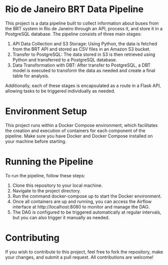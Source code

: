 # Rio de Janeiro BRT Data Pipeline
This project is a data pipeline built to collect information about buses from the BRT system in Rio de Janeiro through an API, process it, and store it in a PostgreSQL database. The pipeline consists of three main stages:

1. API Data Collection and S3 Storage: Using Python, the data is fetched from the BRT API and stored as CSV files in an Amazon S3 bucket.
2. Transfer to PostgreSQL: The data stored in S3 is then retrieved using Python and transferred to a PostgreSQL database.
3. Data Transformation with DBT: After transfer to PostgreSQL, a DBT model is executed to transform the data as needed and create a final table for analysis.

Additionally, each of these stages is encapsulated as a route in a Flask API, allowing tasks to be triggered individually as needed.

# Environment Setup
This project runs within a Docker Compose environment, which facilitates the creation and execution of containers for each component of the pipeline. Make sure you have Docker and Docker Compose installed on your machine before starting.

# Running the Pipeline
To run the pipeline, follow these steps:

1. Clone this repository to your local machine.
2. Navigate to the project directory.
3. Run the command docker-compose up to start the Docker environment.
4. Once all containers are up and running, you can access the Airflow interface at http://localhost:8080 to monitor and manage the DAG.
5. The DAG is configured to be triggered automatically at regular intervals, but you can also trigger it manually as needed.

# Contributing
If you wish to contribute to this project, feel free to fork the repository, make your changes, and submit a pull request. All contributions are welcome!
